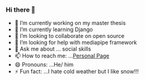 ### Hi there 👋



- 🔭 I’m currently working on my master thesis
- 🌱 I’m currently learning Django
- 👯 I’m looking to collaborate on open source
- 🤔 I’m looking for help with mediapipe framework
- 💬 Ask me about ... social skills
- 📫 How to reach me:  ...[Personal Page](https://monibsediqi.github.io/)
- 😄 Pronouns: ...He/ him
- ⚡ Fun fact: ...I hate cold weather but I like snow!!!


